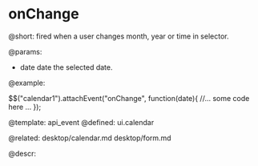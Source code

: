onChange
=============


@short:
	fired when a user changes month, year or time in selector. 

@params:
- date		date		the selected date.

@example: 
	
$$("calendar1").attachEvent("onChange", function(date){
    //... some code here ... 
});

@template:	api_event
@defined:	ui.calendar

@related: 
	desktop/calendar.md
    desktop/form.md
	
@descr:


